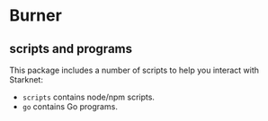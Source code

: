 # Burner

## scripts and programs

This package includes a number of scripts to help you interact with Starknet:

- `scripts` contains node/npm scripts.
- `go` contains Go programs.

